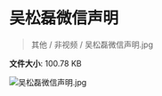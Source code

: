 # 吴松磊微信声明

> 其他 / 非视频 / 吴松磊微信声明.jpg

**文件大小**: 100.78 KB

<img src="https://file.hsyhx.top/archive/其他/非视频/吴松磊微信声明.jpg"  alt="吴松磊微信声明.jpg" />
